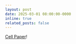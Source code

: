 ```yaml
---
layout: post
date: 2025-03-01 08:00:00-0000
inline: true
related_posts: false
---
```


[Cell Paper](https://www.sciencedirect.com/science/article/pii/S0092867425001102?via%3Dihub)!
